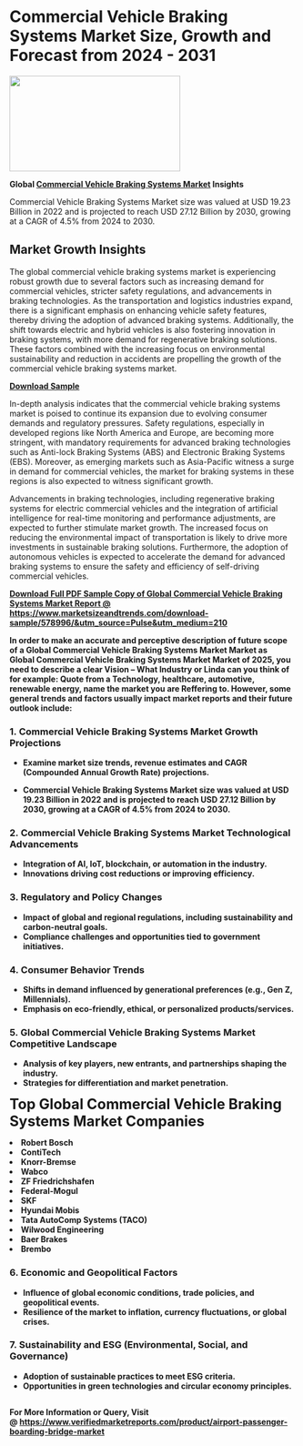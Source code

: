 <H1>Commercial Vehicle Braking Systems Market Size, Growth and Forecast from 2024 - 2031</H1><img class="aligncenter size-medium wp-image-584254" src="https://thirdeyenews.in/wp-content/uploads/2024/09/Global-Market-Research-300x168.jpeg" alt="" width="300" height="168" /><p><strong>Global&nbsp;<a href="https://www.marketsizeandtrends.com/download-sample/578996/&amp;utm_source=Pulse&amp;utm_medium=210">Commercial Vehicle Braking Systems Market</a> Insights</strong></p><p>Commercial Vehicle Braking Systems Market size was valued at USD 19.23 Billion in 2022 and is projected to reach USD 27.12 Billion by 2030, growing at a CAGR of 4.5% from 2024 to 2030.</p><p><h2>Market Growth Insights</h2> <p>The global commercial vehicle braking systems market is experiencing robust growth due to several factors such as increasing demand for commercial vehicles, stricter safety regulations, and advancements in braking technologies. As the transportation and logistics industries expand, there is a significant emphasis on enhancing vehicle safety features, thereby driving the adoption of advanced braking systems. Additionally, the shift towards electric and hybrid vehicles is also fostering innovation in braking systems, with more demand for regenerative braking solutions. These factors combined with the increasing focus on environmental sustainability and reduction in accidents are propelling the growth of the commercial vehicle braking systems market.</p> <p><strong><a href="#">Download Sample</a></strong></p> <p>In-depth analysis indicates that the commercial vehicle braking systems market is poised to continue its expansion due to evolving consumer demands and regulatory pressures. Safety regulations, especially in developed regions like North America and Europe, are becoming more stringent, with mandatory requirements for advanced braking technologies such as Anti-lock Braking Systems (ABS) and Electronic Braking Systems (EBS). Moreover, as emerging markets such as Asia-Pacific witness a surge in demand for commercial vehicles, the market for braking systems in these regions is also expected to witness significant growth.</p> <p>Advancements in braking technologies, including regenerative braking systems for electric commercial vehicles and the integration of artificial intelligence for real-time monitoring and performance adjustments, are expected to further stimulate market growth. The increased focus on reducing the environmental impact of transportation is likely to drive more investments in sustainable braking solutions. Furthermore, the adoption of autonomous vehicles is expected to accelerate the demand for advanced braking systems to ensure the safety and efficiency of self-driving commercial vehicles.</p> <p><strong><a href="#"></p><p><span class=""><strong>Download Full PDF Sample Copy of Global Commercial Vehicle Braking Systems Market Report</strong> @ <a href="https://www.marketsizeandtrends.com/download-sample/578996/&amp;utm_source=Pulse&amp;utm_medium=210" target="_blank">https://www.marketsizeandtrends.com/download-sample/578996/&amp;utm_source=Pulse&amp;utm_medium=210</a></span></p><p>In order to make an accurate and perceptive description of future scope of a Global&nbsp;Commercial Vehicle Braking Systems Market Market as Global&nbsp;Commercial Vehicle Braking Systems Market Market of 2025, you need to describe a clear Vision &ndash; What Industry or Linda can you think of for example: Quote from a Technology, healthcare, automotive, renewable energy, name the market you are Reffering to. However, some general trends and factors usually impact market reports and their future outlook include:</p><h3>1.&nbsp;<strong>Commercial Vehicle Braking Systems Market Growth Projections</strong></h3><ul><li>Examine market size trends, revenue estimates and CAGR (Compounded Annual Growth Rate) projections.</li><li><p>Commercial Vehicle Braking Systems Market size was valued at USD 19.23 Billion in 2022 and is projected to reach USD 27.12 Billion by 2030, growing at a CAGR of 4.5% from 2024 to 2030.</p></li></ul><h3>2.&nbsp;<strong>Commercial Vehicle Braking Systems Market Technological Advancements</strong></h3><ul><li>Integration of AI, IoT, blockchain, or automation in the industry.</li><li>Innovations driving cost reductions or improving efficiency.</li></ul><h3>3.&nbsp;<strong>Regulatory and Policy Changes</strong></h3><ul><li>Impact of global and regional regulations, including sustainability and carbon-neutral goals.</li><li>Compliance challenges and opportunities tied to government initiatives.</li></ul><h3>4.&nbsp;<strong>Consumer Behavior Trends</strong></h3><ul><li>Shifts in demand influenced by generational preferences (e.g., Gen Z, Millennials).</li><li>Emphasis on eco-friendly, ethical, or personalized products/services.</li></ul><h3>5.&nbsp;<strong>Global Commercial Vehicle Braking Systems Market Competitive Landscape</strong></h3><ul><li>Analysis of key players, new entrants, and partnerships shaping the industry.</li><li>Strategies for differentiation and market penetration.</li></ul><p data-pm-slice="1 1 []"><span style="color: inherit; font-family: inherit; font-size: 25px;">Top Global Commercial Vehicle Braking Systems Market Companies</span></p><div class="" data-test-id=""><p><li> Robert Bosch</li><li> ContiTech</li><li> Knorr-Bremse</li><li> Wabco</li><li> ZF Friedrichshafen</li><li> Federal-Mogul</li><li> SKF</li><li> Hyundai Mobis</li><li> Tata AutoComp Systems (TACO)</li><li> Wilwood Engineering</li><li> Baer Brakes</li><li> Brembo</li></p></div><h3>6.&nbsp;<strong>Economic and Geopolitical Factors</strong></h3><ul><li>Influence of global economic conditions, trade policies, and geopolitical events.</li><li>Resilience of the market to inflation, currency fluctuations, or global crises.</li></ul><h3>7.&nbsp;<strong>Sustainability and ESG (Environmental, Social, and Governance)</strong></h3><ul><li>Adoption of sustainable practices to meet ESG criteria.</li><li>Opportunities in green technologies and circular economy principles.</li></ul><h2><strong style="font-size: 14px;">For More Information or Query, Visit @&nbsp;</strong><a style="background-color: #ffffff; font-size: 14px;" href="https://www.marketsizeandtrends.com/report/commercial-vehicle-braking-systems-market/" target="_blank">https://www.verifiedmarketreports.com/product/airport-passenger-boarding-bridge-market</a></h2>
